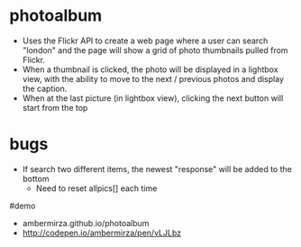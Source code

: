 # photoalbum
* Uses the Flickr API to create a web page where a user can search "london" and the page will show a grid of photo thumbnails pulled from Flickr.
* When a thumbnail is clicked, the photo will be displayed in a lightbox view, with the ability to move to the next / previous photos and display the caption.
* When at the last picture (in lightbox view), clicking the next button will start from the top

# bugs
* If search two different items, the newest "response" will be added to the bottom
  * Need to reset allpics[] each time 

#demo
* ambermirza.github.io/photoalbum
* http://codepen.io/ambermirza/pen/vLJLbz
